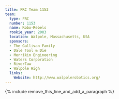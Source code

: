 ```yaml
---
title: FRC Team 1153
team:
  type: FRC
  number: 1153
  name: Robo-Rebels
  rookie_year: 2003
  location: Walpole, Massachusetts, USA
  sponsors:
  - The Gallivan Family
  - Dale Tool & Die
  - Merrikin Engineering
  - Waters Corporation
  - RiverTaw
  - Walpole High
  links:
    Website: http://www.walpolerobotics.org/
---
```


{% include remove_this_line_and_add_a_paragraph %}
